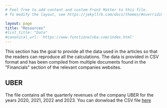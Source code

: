 ```yaml
---
# Feel free to add content and custom Front Matter to this file.
# To modify the layout, see https://jekyllrb.com/docs/themes/#overriding-theme-defaults

layout: page
title: "Resources"
#list_title: "Data"
#canonical_url: 'https://www.functionalvba.com/index.html'
---
```

This section has the goal to provide all the data used in the articles so that the readers can reproduce all the calculations. The data is provided in CSV format and has been compiled from multiple documents found in the "Financials" section of the relevant companies websites.

<h2>UBER</h2>
The file contains all the quarterly revenues of the company UBER for the years 2020, 2021, 2022 and 2023. You can donwload the CSV file <a href="/assets/uber_revenues.csv">here</a>


